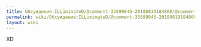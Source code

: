 ```yaml
---
title: Обсуждение:IĹĻūminąteD/@comment-33899846-20180819184800/@comment-35957540-20180820082207
permalink: wiki/Обсуждение:IĹĻūminąteD/@comment-33899846-20180819184800/@comment-35957540-20180820082207/
layout: wiki
---
```


XD
